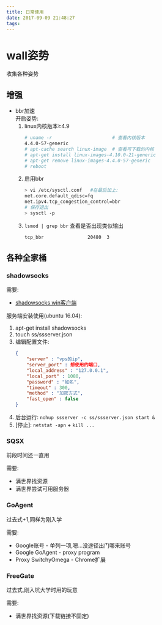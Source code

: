 ```yaml
---
title: 日常使用
date: 2017-09-09 21:48:27
tags:
---
```

# wall姿势

收集各种姿势

## 增强

* bbr加速  
    开启姿势:
    1. linux内核版本≥4.9
        ```bash
        # uname -r                      # 查看内核版本
        4.4.0-57-generic
        # apt-cache search linux-image  # 查看可下载的内核
        # apt-get install linux-images-4.10.0-21-generic
        # apt-get remove linux-images-4.4.0-57-generic
        # reboot
        ```
    2. 启用bbr
        ```bash
        > vi /etc/sysctl.conf   #在最后加上:
        net.core.default_qdisc=fq
        net.ipv4.tcp_congestion_control=bbr
        # 保存退出
        > sysctl -p
        ```
    3. `lsmod | grep bbr` 查看是否出现类似输出
        ```bash
        tcp_bbr                20480  3
        ```

## 各种全家桶

### shadowsocks

需要:

* [shadowsocks win客户端](https://github.com/shadowsocks/shadowsocks-windows)

服务端安装使用(ubuntu 16.04):

1. apt-get install shadowsocks
2. touch ss/ssserver.json
3. 编辑配置文件:
    ```json
    {
        "server" : "vps的ip",
        "server_port" : 想使用的端口,
        "local_address" : "127.0.0.1",
        "local_port" : 1080,
        "password" : "如名",
        "timeout" : 300,
        "method" : "加密方式",
        "fast_open" : false
    }
    ```
4. 后台运行: `nohup ssserver -c ss/ssserver.json start &`
5. [停止]: `netstat -apn` + `kill ...`

### SQSX

前段时间还一直用

需要:

* 满世界找资源
* 满世界尝试可用服务器

### GoAgent

过去式+1,同样为刚入学

需要:  

* Google账号 - 单列一项,嗯...没途径出门哪来账号
* Google GoAgent - proxy program
* Proxy SwitchyOmega - Chrome扩展

### FreeGate

过去式,刚入坑大学时用的玩意

需要:

* 满世界找资源(下载链接不固定)